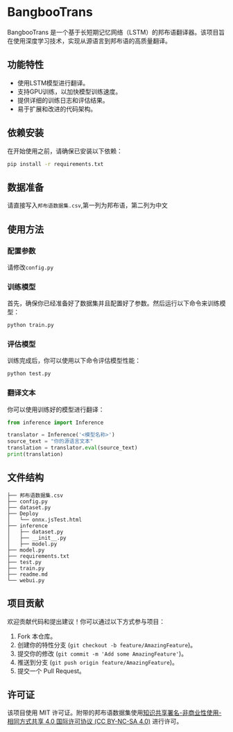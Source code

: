 # BangbooTrans

BangbooTrans 是一个基于长短期记忆网络（LSTM）的邦布语翻译器。该项目旨在使用深度学习技术，实现从源语言到邦布语的高质量翻译。

## 功能特性

- 使用LSTM模型进行翻译。
- 支持GPU训练，以加快模型训练速度。
- 提供详细的训练日志和评估结果。
- 易于扩展和改进的代码架构。

## 依赖安装

在开始使用之前，请确保已安装以下依赖：

```bash
pip install -r requirements.txt
```

## 数据准备

请直接写入`邦布语数据集.csv`,第一列为邦布语，第二列为中文
## 使用方法

### 配置参数
请修改`config.py`

### 训练模型

首先，确保你已经准备好了数据集并且配置好了参数。然后运行以下命令来训练模型：

```bash
python train.py
```

### 评估模型

训练完成后，你可以使用以下命令评估模型性能：

```bash
python test.py
```

### 翻译文本

你可以使用训练好的模型进行翻译：

```python
from inference import Inference

translator = Inference('<模型名称>')
source_text = "你的源语言文本"
translation = translator.eval(source_text)
print(translation)
```

## 文件结构

```plaintext
├── 邦布语数据集.csv
├── config.py
├── dataset.py
├── Deploy
│   └── onnx.jsTest.html
├── inference
│   ├── dataset.py
│   ├── __init__.py
│   ├── model.py
├── model.py
├── requirements.txt
├── test.py
├── train.py
├── readme.md
└── webui.py
```

## 项目贡献

欢迎贡献代码和提出建议！你可以通过以下方式参与项目：

1. Fork 本仓库。
2. 创建你的特性分支 (`git checkout -b feature/AmazingFeature`)。
3. 提交你的修改 (`git commit -m 'Add some AmazingFeature'`)。
4. 推送到分支 (`git push origin feature/AmazingFeature`)。
5. 提交一个 Pull Request。

## 许可证

该项目使用 MIT 许可证。附带的邦布语数据集使用[知识共享署名-非商业性使用-相同方式共享 4.0 国际许可协议 (CC BY-NC-SA 4.0)](https://creativecommons.org/licenses/by-nc-sa/4.0/deed.zh) 进行许可。
